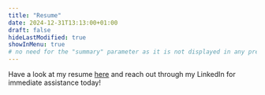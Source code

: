 ```yaml
---
title: "Resume"
date: 2024-12-31T13:13:00+01:00
draft: false
hideLastModified: true
showInMenu: true
# no need for the "summary" parameter as it is not displayed in any previews
---
```


Have a look at my resume [here](/KanchanaPatlolla.pdf) and reach out through my LinkedIn for immediate assistance today!
